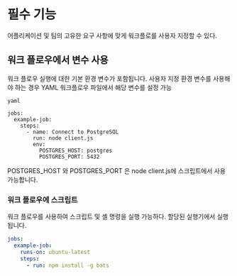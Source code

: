 # 필수 기능

어플리케이션 및 팀의 고유한 요구 사항에 맞게 워크플로를 사용자 지정할 수 있다.

## 워크 플로우에서 변수 사용

워크 플로우 실행에 대한 기본 환경 변수가 포함됩니다.
사용자 지정 환경 변수를 사용해야 하는 경우 YAML 워크플로우 파일에서 해당 변수를 설정 가능

```
yaml

jobs:
  example-job:
    steps:
      - name: Connect to PostgreSQL
        run: node client.js
        env:
          POSTGRES_HOST: postgres
          POSTGRES_PORT: 5432
```

POSTGRES_HOST 와 POSTGRES_PORT 은 node client.js에 스크립트에서 사용가능합니다.

### 워크 플로우에 스크립트

워크 플로우를 사용하여 스크립트 및 셸 명령을 실행 가능하다.
할당된 실행기에서 실행됩니다.

```yaml
jobs:
  example-job:
    runs-on: ubuntu-latest
    steps:
      - run: npm install -g bats
```

